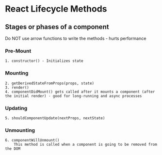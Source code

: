 # React Lifecycle Methods  

## Stages or phases of a component

Do NOT use arrow functions to write the methods - hurts performance

### Pre-Mount
    1. constructor() - Initializes state

### Mounting
    2. getDerivedStateFromProps(props, state)
    3. render()
    4. componentDidMount() gets called after it mounts a component (after the initial render) - good for long-running and async processes

### Updating
    5. shouldComponentUpdate(nextProps, nextState)

### Unmounting
    6. componentWillUnmount()
        This method is called when a component is going to be removed from the DOM